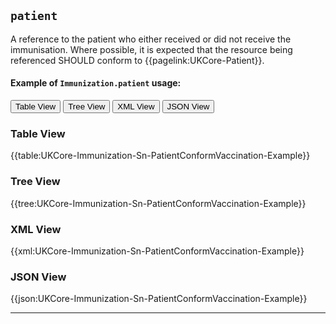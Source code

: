 ## `patient`

A reference to the patient who either received or did not receive the immunisation. Where possible, it is expected that the resource being referenced SHOULD conform to {{pagelink:UKCore-Patient}}.

#### Example of `Immunization.patient` usage:
<div class="tab">
 <button class="tablinks active" onclick="openTab(event, 'Table View')">Table View</button>
  <button class="tablinks" onclick="openTab(event, 'Tree View')">Tree View</button>
  <button class="tablinks" onclick="openTab(event, 'XML View')">XML View</button>
  <button class="tablinks" onclick="openTab(event, 'JSON View')">JSON View</button>
</div>

<div id="Table View" class="tabcontent" style="display:block">
  <h3>Table View</h3>
{{table:UKCore-Immunization-Sn-PatientConformVaccination-Example}}
</div>

<div id="Tree View" class="tabcontent">
  <h3>Tree View</h3>
{{tree:UKCore-Immunization-Sn-PatientConformVaccination-Example}}
</div>

<div id="XML View" class="tabcontent">
  <h3>XML View</h3>
{{xml:UKCore-Immunization-Sn-PatientConformVaccination-Example}}
</div>

<div id="JSON View" class="tabcontent">
  <h3>JSON View</h3>
{{json:UKCore-Immunization-Sn-PatientConformVaccination-Example}}
</div>

---